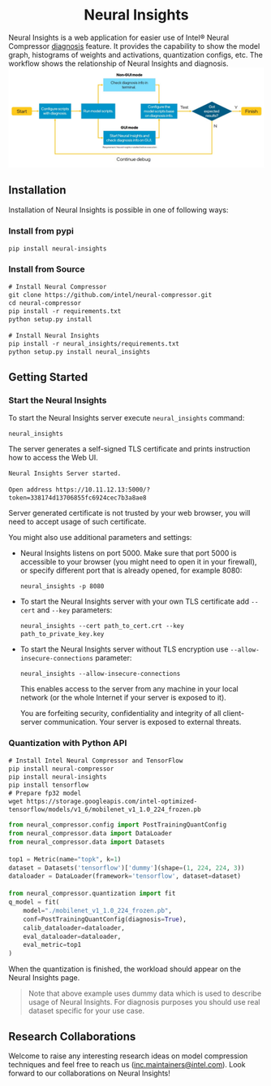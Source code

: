 <div align="center">
  
Neural Insights
===========================
</div>

Neural Insights is a web application for easier use of Intel® Neural Compressor [diagnosis](/docs/source/diagnosis.md) feature.
It provides the capability to show the model graph, histograms of weights and activations, quantization configs, etc. 
The workflow shows the relationship of Neural Insights and diagnosis. 
![workflow](/docs/source/imgs/workflow.jpg)

## Installation

Installation of Neural Insights is possible in one of following ways:

### Install from pypi
```Shell
pip install neural-insights
```

### Install from Source

  ```Shell
  # Install Neural Compressor
  git clone https://github.com/intel/neural-compressor.git
  cd neural-compressor 
  pip install -r requirements.txt 
  python setup.py install

  # Install Neural Insights
  pip install -r neural_insights/requirements.txt
  python setup.py install neural_insights
  ```


## Getting Started

### Start the Neural Insights

To start the Neural Insights server execute `neural_insights` command:

```shell
neural_insights
```
The server generates a self-signed TLS certificate and prints instruction how to access the Web UI.

```text
Neural Insights Server started.

Open address https://10.11.12.13:5000/?token=338174d13706855fc6924cec7b3a8ae8

```

Server generated certificate is not trusted by your web browser, you will need to accept usage of such certificate.


You might also use additional parameters and settings:
* Neural Insights listens on port 5000.
Make sure that port 5000 is accessible to your browser (you might need to open it in your firewall),
or specify different port that is already opened, for example 8080:
    ```shell
    neural_insights -p 8080
    ```


* To start the Neural Insights server with your own TLS certificate add `--cert` and `--key` parameters:

    ```shell
    neural_insights --cert path_to_cert.crt --key path_to_private_key.key
    ```

* To start the Neural Insights server without TLS encryption use `--allow-insecure-connections` parameter:

    ```shell
    neural_insights --allow-insecure-connections
    ```

    This enables access to the server from any machine in your local network (or the whole Internet if your server is exposed to it).

    You are forfeiting security, confidentiality and integrity of all client-server communication. Your server is exposed to external threats.
### Quantization with Python API

```shell
# Install Intel Neural Compressor and TensorFlow
pip install neural-compressor
pip install neural-insights
pip install tensorflow
# Prepare fp32 model
wget https://storage.googleapis.com/intel-optimized-tensorflow/models/v1_6/mobilenet_v1_1.0_224_frozen.pb
```

```python
from neural_compressor.config import PostTrainingQuantConfig
from neural_compressor.data import DataLoader
from neural_compressor.data import Datasets

top1 = Metric(name="topk", k=1)
dataset = Datasets('tensorflow')['dummy'](shape=(1, 224, 224, 3))
dataloader = DataLoader(framework='tensorflow', dataset=dataset)

from neural_compressor.quantization import fit
q_model = fit(
    model="./mobilenet_v1_1.0_224_frozen.pb",
    conf=PostTrainingQuantConfig(diagnosis=True),
    calib_dataloader=dataloader,
    eval_dataloader=dataloader,
    eval_metric=top1
)
```

When the quantization is finished, the workload should appear on the Neural Insights page.

> Note that above example uses dummy data which is used to describe usage of Neural Insights. For diagnosis purposes you should use real dataset specific for your use case.

## Research Collaborations

Welcome to raise any interesting research ideas on model compression techniques and feel free to reach us (inc.maintainers@intel.com). Look forward to our collaborations on Neural Insights!
